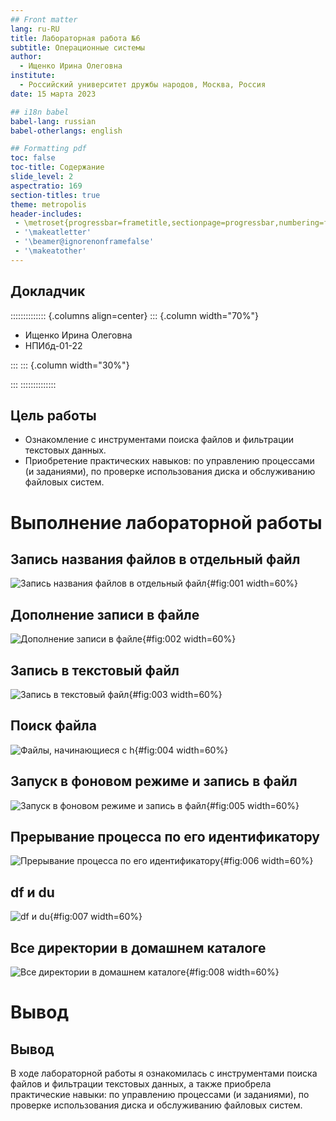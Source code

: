 ```yaml
---
## Front matter
lang: ru-RU
title: Лабораторная работа №6
subtitle: Операционные системы
author:
  - Ищенко Ирина Олеговна
institute:
  - Российский университет дружбы народов, Москва, Россия
date: 15 марта 2023

## i18n babel
babel-lang: russian
babel-otherlangs: english

## Formatting pdf
toc: false
toc-title: Содержание
slide_level: 2
aspectratio: 169
section-titles: true
theme: metropolis
header-includes:
 - \metroset{progressbar=frametitle,sectionpage=progressbar,numbering=fraction}
 - '\makeatletter'
 - '\beamer@ignorenonframefalse'
 - '\makeatother'
---
```


## Докладчик

:::::::::::::: {.columns align=center}
::: {.column width="70%"}

  * Ищенко Ирина Олеговна
  * НПИбд-01-22


:::
::: {.column width="30%"}


:::
::::::::::::::

## Цель работы

- Ознакомление с инструментами поиска файлов и фильтрации текстовых данных.
- Приобретение практических навыков: по управлению процессами (и заданиями), по проверке использования диска и обслуживанию файловых систем.

# Выполнение лабораторной работы

## Запись названия файлов в отдельный файл

![Запись названия файлов в отдельный файл](image/1.png){#fig:001 width=60%}

## Дополнение записи в файле

![Дополнение записи в файле](image/2.png){#fig:002 width=60%}

## Запись в текстовый файл

![Запись в текстовый файл](image/4.png){#fig:003 width=60%}

## Поиск файла

![Файлы, начинающиеся с h](image/6.png){#fig:004 width=60%}

## Запуск в фоновом режиме и запись в файл

![Запуск в фоновом режиме и запись в файл](image/7.png){#fig:005 width=60%}

## Прерывание процесса по его идентификатору

![Прерывание процесса по его идентификатору](image/9.png){#fig:006 width=60%}

## df и du

![df и du](image/10.png){#fig:007 width=60%}

## Все директории в домашнем каталоге

![Все директории в домашнем каталоге](image/11.png){#fig:008 width=60%}

# Вывод

## Вывод

В ходе лабораторной работы я ознакомилась с инструментами поиска файлов и фильтрации текстовых данных, а также приобрела практические навыки: по управлению процессами (и заданиями), по проверке использования диска и обслуживанию файловых систем.
